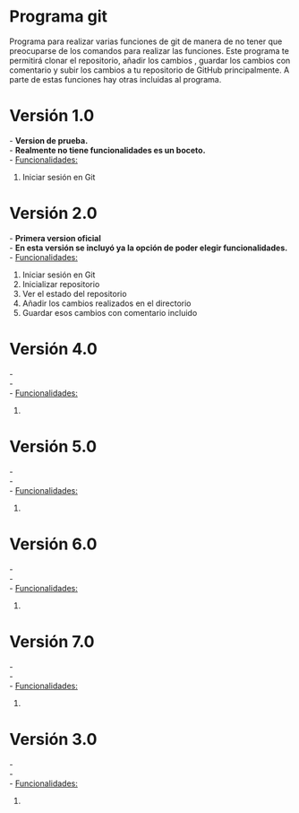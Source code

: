 # Programa git
Programa para realizar varias funciones de git de manera de no tener que preocuparse de los comandos para realizar las funciones.
Este programa te permitirá clonar el repositorio, añadir los cambios , guardar los cambios con comentario y subir los cambios a tu repositorio de GitHub principalmente. A parte de estas funciones hay otras incluidas al programa.

<h1>Versión 1.0</h1>
- <b>Version de prueba.</b>
<br>
- <b>Realmente no tiene funcionalidades es un boceto.</b>
<br>
  - <u>Funcionalidades:</u>
  <ol>
    <li>Iniciar sesión en Git</li>
  </ol>
  
<h1>Versión 2.0</h1>
- <b>Primera version oficial</b>
<br>
- <b>En esta versión se incluyó ya la opción de poder elegir funcionalidades.</b>
<br>
  - <u>Funcionalidades:</u> 
  <ol>
    <li>Iniciar sesión en Git</li>
    <li>Inicializar repositorio</li>
    <li>Ver el estado del repositorio</li>
    <li>Añadir los cambios realizados en el directorio</li>
    <li>Guardar esos cambios con comentario incluido</li>
  </ol>
  
<h1>Versión 4.0</h1>
- <b></b>
<br>
- <b></b>
<br>
- <u>Funcionalidades:</u>
  <ol>
    <li></li>
  </ol>

<h1>Versión 5.0</h1>
- <b></b>
<br>
- <b></b>
<br>
- <u>Funcionalidades:</u>
  <ol>
    <li></li>
  </ol>

<h1>Versión 6.0</h1>
- <b></b>
<br>
- <b></b>
<br>
- <u>Funcionalidades:</u>
  <ol>
    <li></li>
  </ol>

<h1>Versión 7.0</h1>
- <b></b>
<br>
- <b></b>
<br>
- <u>Funcionalidades:</u>
  <ol>
    <li></li>
  </ol>

<h1>Versión 3.0</h1>
- <b></b>
<br>
- <b></b>
<br>
- <u>Funcionalidades:</u>
  <ol>
    <li></li>
  </ol>
